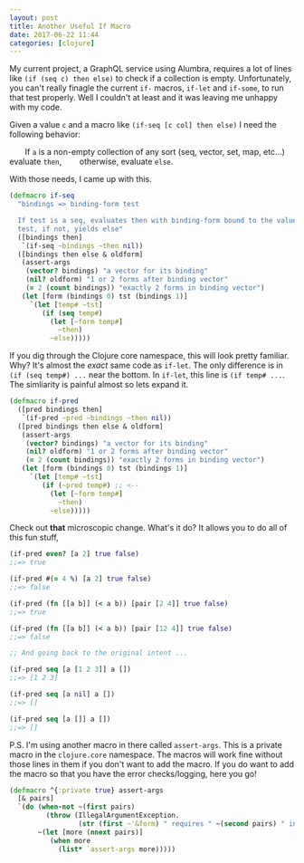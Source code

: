 ```yaml
---
layout: post
title: Another Useful If Macro
date: 2017-06-22 11:44
categories: [clojure]
---
```


My current project, a GraphQL service using Alumbra, requires a lot of lines like `(if (seq c) then else)` 
to check if a collection is empty.
Unfortunately, you can't really finagle the current `if-` macros, `if-let` and `if-some`, to run that test properly.
Well I couldn't at least and it was leaving me unhappy with my code.

Given a value `c` and a macro like `(if-seq [c col] then else)` I need the following behavior:

&nbsp;&nbsp;&nbsp;&nbsp;&nbsp;&nbsp;
If `a` is a non-empty collection of any sort (seq, vector, set, map, etc...) evaluate `then`, 
&nbsp;&nbsp;&nbsp;&nbsp;&nbsp;&nbsp;
otherwise, evaluate `else`.

With those needs, I came up with this.

```clojure
(defmacro if-seq
  "bindings => binding-form test

  If test is a seq, evaluates then with binding-form bound to the value of
  test, if not, yields else"
  ([bindings then]
   `(if-seq ~bindings ~then nil))
  ([bindings then else & oldform]
   (assert-args
    (vector? bindings) "a vector for its binding"
    (nil? oldform) "1 or 2 forms after binding vector"
    (= 2 (count bindings)) "exactly 2 forms in binding vector")
   (let [form (bindings 0) tst (bindings 1)]
     `(let [temp# ~tst]
        (if (seq temp#)
          (let [~form temp#]
            ~then)
          ~else)))))
```

If you dig through the Clojure core namespace, this will look pretty familiar.
Why?
It's almost the _exact_ same code as `if-let`.
The only difference is in `(if (seq temp#) ...` near the bottom.
In `if-let`, this line is `(if temp# ...`.
The simliarity is painful almost so lets expand it.

```clojure
(defmacro if-pred
  ([pred bindings then]
   `(if-pred ~pred ~bindings ~then nil))
  ([pred bindings then else & oldform]
   (assert-args
    (vector? bindings) "a vector for its binding"
    (nil? oldform) "1 or 2 forms after binding vector"
    (= 2 (count bindings)) "exactly 2 forms in binding vector")
   (let [form (bindings 0) tst (bindings 1)]
     `(let [temp# ~tst]
        (if (~pred temp#) ;; <--
          (let [~form temp#]
            ~then)
          ~else)))))
```

Check out __that__ microscopic change.
What's it do?
It allows you to do all of this fun stuff,

```clojure
(if-pred even? [a 2] true false)
;;=> true

(if-pred #(= 4 %) [a 2] true false)
;;=> false

(if-pred (fn [[a b]] (< a b)) [pair [2 4]] true false)
;;=> true

(if-pred (fn [[a b]] (< a b)) [pair [12 4]] true false)
;;=> false

;; And going back to the original intent ...

(if-pred seq [a [1 2 3]] a [])
;;=> [1 2 3]

(if-pred seq [a nil] a [])
;;=> []

(if-pred seq [a []] a [])
;;=> []
```

P.S. 
I'm using another macro in there called `assert-args`. 
This is a private macro in the `clojure.core` namespace. 
The macros will work fine without those lines in them if you don't want to add the macro.
If you do want to add the macro so that you have the error checks/logging, here you go!

```clojure
(defmacro ^{:private true} assert-args
  [& pairs]
  `(do (when-not ~(first pairs)
         (throw (IllegalArgumentException.
                 (str (first ~'&form) " requires " ~(second pairs) " in " ~'*ns* ":" (:line (meta ~'&form))))))
       ~(let [more (nnext pairs)]
          (when more
            (list* `assert-args more)))))
```



